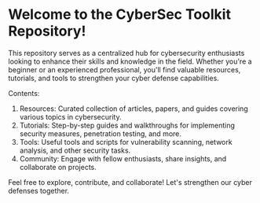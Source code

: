 # Welcome to the CyberSec Toolkit Repository!

This repository serves as a centralized hub for cybersecurity enthusiasts looking to enhance their skills and knowledge in the field. Whether you're a beginner or an experienced professional, you'll find valuable resources, tutorials, and tools to strengthen your cyber defense capabilities.

Contents:
1. Resources: Curated collection of articles, papers, and guides covering various topics in cybersecurity.
2. Tutorials: Step-by-step guides and walkthroughs for implementing security measures, penetration testing, and more.
3. Tools: Useful tools and scripts for vulnerability scanning, network analysis, and other security tasks.
4. Community: Engage with fellow enthusiasts, share insights, and collaborate on projects.

Feel free to explore, contribute, and collaborate! Let's strengthen our cyber defenses together.
